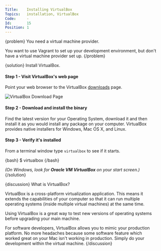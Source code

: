 ```yaml
---
Title:    Installing VirtualBox
Topics:   installation, VirtualBox
Code:     -
Id:       15
Position: 1
---
```


{problem}
You need a virtual machine provider.

You want to use Vagrant to set up your development environment, but don't have a virtual machine provider set up.
{/problem}

{solution}
Install VirtualBox.

#### Step 1 - Visit VirtualBox's web page

Point your web browser to the VirtualBox [downloads](https://www.virtualbox.org/wiki/Downloads) page.

![VirtualBox Download Page](images/virtualbox.jpg)

#### Step 2 - Download and install the binary

Find the latest version for your Operating System, download it and then install it as you would install any package on your computer. VirtualBox provides native installers for Windows, Mac OS X, and Linux.

#### Step 3 - Verify it's installed

From a terminal window type `virtualbox` to see if it starts.

{bash}
$ virtualbox
{/bash}

_(On Windows, look for **Oracle VM VirtualBox** on your start screen.)_
{/solution}

{discussion}
What is VirtualBox?

VirtualBox is a cross-platform virtualization application. This means it extends the capabilities of your computer so that it can run multiple operating systems (inside multiple virtual machines) at the same time.

Using VirtualBox is a great way to test new versions of operating systems before upgrading your main machine.

For software developers, VirtualBox allows you to mimic your production platform. No more headaches because some software feature which worked great on your Mac isn't working in production. Simply do your development within the virtual machine.
{/discussion}
